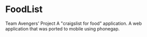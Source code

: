 # FoodList
Team Avengers' Project
A "craigslist for food" application. A web application that was ported to mobile using phonegap.
